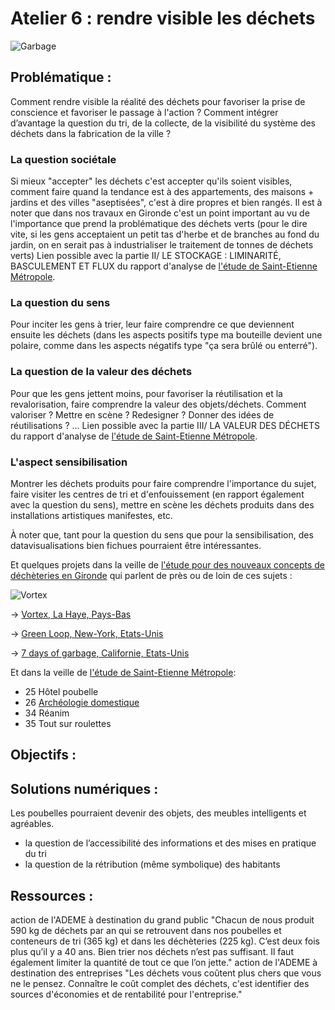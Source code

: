 # Atelier 6 : rendre visible les déchets

![Garbage](https://framapic.org/RCXs3hA2gXUa/X7lPts4C)

## Problématique : 

Comment rendre visible la réalité des déchets pour favoriser la prise de conscience et favoriser le passage à l'action ?
Comment intégrer d’avantage la question du tri, de la collecte, de la visibilité du système des déchets dans la fabrication de la ville ?

### La question sociétale
Si mieux "accepter" les déchets c'est accepter qu'ils soient visibles, comment faire quand la tendance est à des appartements, des maisons + jardins et des villes "aseptisées", c'est à dire propres et bien rangés. Il est à noter que dans nos travaux en Gironde c'est un point important au vu de l'importance que prend la problématique des déchets verts (pour le dire vite, si les gens acceptaient un petit tas d'herbe et de branches au fond du jardin, on en serait pas à industrialiser le traitement de tonnes de déchets verts)
Lien possible avec la partie II/ LE STOCKAGE : LIMINARITÉ, BASCULEMENT ET FLUX du rapport d'analyse de [l'étude de Saint-Etienne Métropole](http://www.gironde.fr/ec/jcms/prod7_177017/dechets#refresh-0).

### La question du sens
Pour inciter les gens à trier, leur faire comprendre ce que deviennent ensuite les déchets (dans les aspects positifs type ma bouteille devient une polaire, comme dans les aspects négatifs type "ça sera brûlé ou enterré").

### La question de la valeur des déchets
Pour que les gens jettent moins, pour favoriser la réutilisation et la revalorisation, faire comprendre la valeur des objets/déchets. Comment valoriser ? Mettre en scène ? Redesigner ? Donner des idées de réutilisations ? ...
Lien possible avec la partie III/ LA VALEUR DES DÉCHETS du rapport d'analyse de [l'étude de Saint-Etienne Métropole](http://www.gironde.fr/ec/jcms/prod7_177017/dechets#refresh-0).

### L'aspect sensibilisation
Montrer les déchets produits pour faire comprendre l'importance du sujet, faire visiter les centres de tri et d'enfouissement (en rapport également avec la question du sens), mettre en scène les déchets produits dans des installations artistiques manifestes, etc.

À noter que, tant pour la question du sens que pour la sensibilisation, des datavisualisations bien fichues pourraient être intéressantes.

Et quelques projets dans la veille de [l'étude pour des nouveaux concepts de déchèteries en Gironde](http://www.gironde.fr/ec/jcms/prod7_177017/dechets#refresh-1) qui parlent de près ou de loin de ces sujets :

![Vortex](https://framapic.org/2snM6Ss9wI18/a4tu8s8H)

-> [Vortex, La Haye, Pays-Bas](https://veillenouveauxconceptsdecheteries.wordpress.com/2015/01/08/vortex/)

-> [Green Loop, New-York, Etats-Unis](https://veillenouveauxconceptsdecheteries.wordpress.com/2015/01/12/green-loop/)

-> [7 days of garbage, Californie, Etats-Unis](https://veillenouveauxconceptsdecheteries.wordpress.com/2014/11/20/7-days-of-garbage/)

Et dans la veille de [l'étude de Saint-Etienne Métropole](http://www.gironde.fr/ec/jcms/prod7_177017/dechets#refresh-0):

+ 25 Hôtel poubelle
+ 26 [Archéologie domestique](http://legoville.net/archeologie_domestique.html)
+ 34 Réanim
+ 35 Tout sur roulettes

## Objectifs :

 

## Solutions numériques : 

Les poubelles pourraient devenir des objets, des meubles intelligents et agréables.
+ la question de l’accessibilité des informations et des mises en pratique du tri 
+ la question de la rétribution (même symbolique) des habitants

## Ressources : 

action de l'ADEME à destination du grand public
"Chacun de nous produit 590 kg de déchets par an qui se retrouvent dans nos poubelles et conteneurs de tri (365 kg) et dans les déchèteries (225 kg). C’est deux fois plus qu’il y a 40 ans.
Bien trier nos déchets n’est pas suffisant. Il faut également limiter la quantité de tout ce que l’on jette."
action de l'ADEME à destination des entreprises
"Les déchets vous coûtent plus chers que vous ne le pensez.
Connaître le coût complet des déchets, c'est identifier des sources d'économies et de rentabilité pour l'entreprise."
